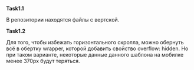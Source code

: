 **Task1.1**

В репозитории находятся файлы с вертской.

**Task1.2**

Для того, чтобы избежать горизонтального скролла, можно oбернуть всё в обертку wrapper, которой добавить свойство overflow: hidden. Но при таком варианте, некоторые данные данного шаблона на мобилке менее 370px будут теряться.

